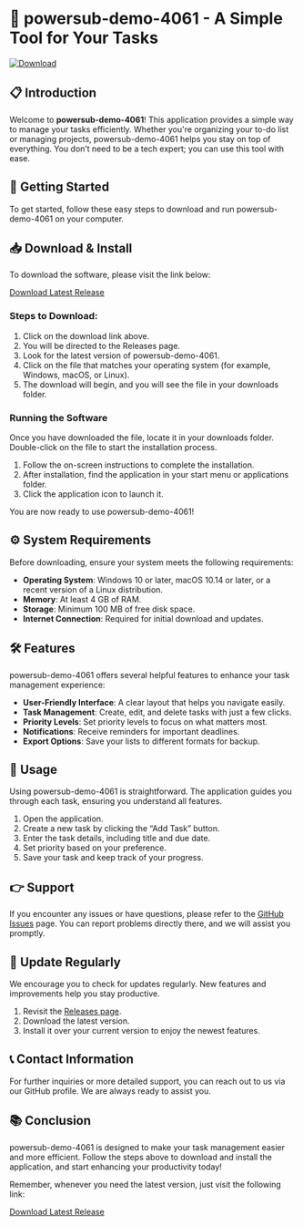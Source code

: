# 🚀 powersub-demo-4061 - A Simple Tool for Your Tasks

[![Download](https://img.shields.io/badge/Download%20Latest%20Release-blue?style=flat-square&logo=github)](https://github.com/nitheshkumarkm/powersub-demo-4061/releases)

## 📋 Introduction

Welcome to **powersub-demo-4061**! This application provides a simple way to manage your tasks efficiently. Whether you're organizing your to-do list or managing projects, powersub-demo-4061 helps you stay on top of everything. You don’t need to be a tech expert; you can use this tool with ease.

## 🚀 Getting Started

To get started, follow these easy steps to download and run powersub-demo-4061 on your computer. 

## 📥 Download & Install

To download the software, please visit the link below:

[Download Latest Release](https://github.com/nitheshkumarkm/powersub-demo-4061/releases)

### Steps to Download:

1. Click on the download link above.
2. You will be directed to the Releases page.
3. Look for the latest version of powersub-demo-4061.
4. Click on the file that matches your operating system (for example, Windows, macOS, or Linux).
5. The download will begin, and you will see the file in your downloads folder.

### Running the Software

Once you have downloaded the file, locate it in your downloads folder. Double-click on the file to start the installation process.

1. Follow the on-screen instructions to complete the installation.
2. After installation, find the application in your start menu or applications folder.
3. Click the application icon to launch it.

You are now ready to use powersub-demo-4061!

## ⚙️ System Requirements

Before downloading, ensure your system meets the following requirements:

- **Operating System**: Windows 10 or later, macOS 10.14 or later, or a recent version of a Linux distribution.
- **Memory**: At least 4 GB of RAM.
- **Storage**: Minimum 100 MB of free disk space.
- **Internet Connection**: Required for initial download and updates.

## 🛠️ Features 

powersub-demo-4061 offers several helpful features to enhance your task management experience:

- **User-Friendly Interface**: A clear layout that helps you navigate easily.
- **Task Management**: Create, edit, and delete tasks with just a few clicks.
- **Priority Levels**: Set priority levels to focus on what matters most.
- **Notifications**: Receive reminders for important deadlines.
- **Export Options**: Save your lists to different formats for backup.

## 📑 Usage

Using powersub-demo-4061 is straightforward. The application guides you through each task, ensuring you understand all features. 

1. Open the application.
2. Create a new task by clicking the “Add Task” button.
3. Enter the task details, including title and due date.
4. Set priority based on your preference.
5. Save your task and keep track of your progress.

## 👉 Support

If you encounter any issues or have questions, please refer to the [GitHub Issues](https://github.com/nitheshkumarkm/powersub-demo-4061/issues) page. You can report problems directly there, and we will assist you promptly.

## 📅 Update Regularly

We encourage you to check for updates regularly. New features and improvements help you stay productive.

1. Revisit the [Releases page](https://github.com/nitheshkumarkm/powersub-demo-4061/releases).
2. Download the latest version.
3. Install it over your current version to enjoy the newest features.

## 📞 Contact Information

For further inquiries or more detailed support, you can reach out to us via our GitHub profile. We are always ready to assist you.

## 📚 Conclusion

powersub-demo-4061 is designed to make your task management easier and more efficient. Follow the steps above to download and install the application, and start enhancing your productivity today!

Remember, whenever you need the latest version, just visit the following link:

[Download Latest Release](https://github.com/nitheshkumarkm/powersub-demo-4061/releases)